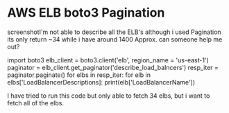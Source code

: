 
# AWS ELB boto3 Pagination

screenshotI'm not able to describe all the ELB's although i used Pagination its only return ~34 while i have around 1400 Approx. can someone help me out?

import boto3
elb_client = boto3.client('elb', region_name = 'us-east-1')
paginator = elb_client.get_paginator('describe_load_balncers')
resp_iter = paginator.paginate()
for elbs in resp_iter:
   for elb in elbs['LoadBalancerDescriptions]:
      print(elb['LoadBalancerName'])

I have tried to run this code but only able to fetch 34 elbs, but i want to fetch all of the elbs.

        